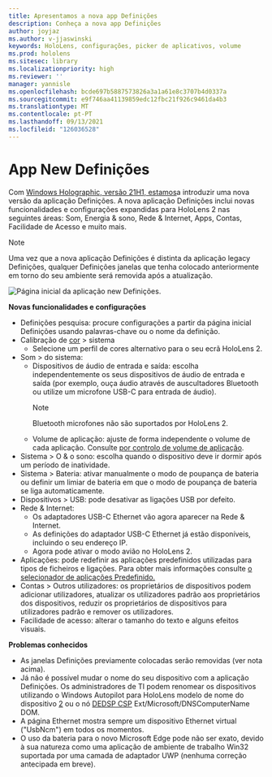 ```yaml
---
title: Apresentamos a nova app Definições
description: Conheça a nova app Definições
author: joyjaz
ms.author: v-jjaswinski
keywords: HoloLens, configurações, picker de aplicativos, volume
ms.prod: hololens
ms.sitesec: library
ms.localizationpriority: high
ms.reviewer: ''
manager: yannisle
ms.openlocfilehash: bcde697b5887573826a3a1a61e8c3707b4d0337a
ms.sourcegitcommit: e9f746aa41139859edc12fbc21f926c9461da4b3
ms.translationtype: MT
ms.contentlocale: pt-PT
ms.lasthandoff: 09/13/2021
ms.locfileid: "126036528"
---
```

# <a name="new-settings-app"></a>App New Definições

Com [Windows Holographic, versão 21H1, estamos](hololens-release-notes.md#windows-holographic-version-21h1)a introduzir uma nova versão da aplicação Definições. A nova aplicação Definições inclui novas funcionalidades e configurações expandidas para HoloLens 2 nas seguintes áreas: Som, Energia & sono, Rede & Internet, Apps, Contas, Facilidade de Acesso e muito mais.

> [!NOTE]
> Uma vez que a nova aplicação Definições é distinta da aplicação legacy Definições, qualquer Definições janelas que tenha colocado anteriormente em torno do seu ambiente será removida após a atualização.

![Página inicial da aplicação new Definições.](images/new-settings-app.png)

**Novas funcionalidades e configurações**
- Definições pesquisa: procure configurações a partir da página inicial Definições usando palavras-chave ou o nome da definição.
- Calibração de [cor](hololens2-display.md#how-to-use-display-color-calibration) > sistema
    - Selecione um perfil de cores alternativo para o seu ecrã HoloLens 2.
- Som > do sistema:
  - Dispositivos de áudio de entrada e saída: escolha independentemente os seus dispositivos de áudio de entrada e saída (por exemplo, ouça áudio através de auscultadores Bluetooth ou utilize um microfone USB-C para entrada de áudio).
    > [!NOTE]
    > Bluetooth microfones não são suportados por HoloLens 2.
  - Volume de aplicação: ajuste de forma independente o volume de cada aplicação. Consulte [por controlo de volume de aplicação](holographic-home.md#per-app-volume-control).
- Sistema > O & o sono: escolha quando o dispositivo deve ir dormir após um período de inatividade.
- Sistema > Bateria: ativar manualmente o modo de poupança de bateria ou definir um limiar de bateria em que o modo de poupança de bateria se liga automaticamente.
- Dispositivos > USB: pode desativar as ligações USB por defeito.
- Rede & Internet:
  - Os adaptadores USB-C Ethernet vão agora aparecer na Rede & Internet.
  - As definições do adaptador USB-C Ethernet já estão disponíveis, incluindo o seu endereço IP.
  - Agora pode ativar o modo avião no HoloLens 2.
- Aplicações: pode redefinir as aplicações predefinidos utilizadas para tipos de ficheiros e ligações. Para obter mais informações consulte [o selecionador de aplicações Predefinido.](holographic-home.md#default-app-picker)
- Contas > Outros utilizadores: os proprietários de dispositivos podem adicionar utilizadores, atualizar os utilizadores padrão aos proprietários dos dispositivos, reduzir os proprietários de dispositivos para utilizadores padrão e remover os utilizadores.
- Facilidade de acesso: alterar o tamanho do texto e alguns efeitos visuais.

**Problemas conhecidos**
- As janelas Definições previamente colocadas serão removidas (ver nota acima).
- Já não é possível mudar o nome do seu dispositivo com a aplicação Definições. Os administradores de TI podem renomear os dispositivos utilizando o Windows Autopilot para HoloLens modelo de nome do dispositivo [2](hololens2-autopilot.md) ou o nó [DEDSP CSP](/windows/client-management/mdm/devdetail-csp) Ext/Microsoft/DNSComputerName DOM.
- A página Ethernet mostra sempre um dispositivo Ethernet virtual ("UsbNcm") em todos os momentos.
- O uso da bateria para o novo Microsoft Edge pode não ser exato, devido à sua natureza como uma aplicação de ambiente de trabalho Win32 suportada por uma camada de adaptador UWP (nenhuma correção antecipada em breve).

